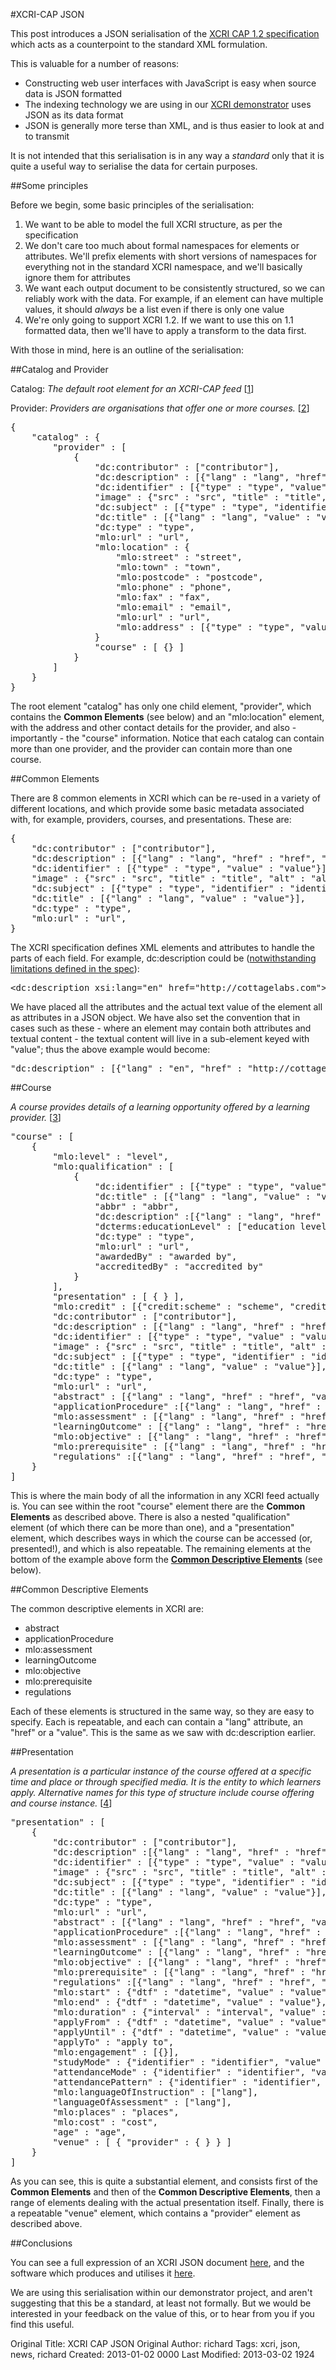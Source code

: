 #XCRI-CAP JSON

This post introduces a JSON serialisation of the [XCRI CAP 1.2 specification](http://www.xcri.org/wiki/index.php/XCRI_CAP_1.2) which acts as a counterpoint to the standard XML formulation.

This is valuable for a number of reasons:

* Constructing web user interfaces with JavaScript is easy when source data is JSON formatted
* The indexing technology we are using in our [XCRI demonstrator](http://cottagelabs.com/projects/xcri) uses JSON as its data format
* JSON is generally more terse than XML, and is thus easier to look at and to transmit

It is not intended that this serialisation is in any way a *standard* only that it is quite a useful way to serialise the data for certain purposes.

##Some principles

Before we begin, some basic principles of the serialisation:

1. We want to be able to model the full XCRI structure, as per the specification
2. We don't care too much about formal namespaces for elements or attributes.  We'll prefix elements with short versions of namespaces for everything not in the standard XCRI namespace, and we'll basically ignore them for attributes
3. We want each output document to be consistently structured, so we can reliably work with the data.  For example, if an element can have multiple values, it should *always* be a list even if there is only one value
4. We're only going to support XCRI 1.2.  If we want to use this on 1.1 formatted data, then we'll have to apply a transform to the data first.

With those in mind, here is an outline of the serialisation:

##Catalog and Provider

Catalog: *The default root element for an XCRI-CAP feed* [[1](http://www.xcri.org/wiki/index.php/XCRI_CAP_1.2#the_.3Ccatalog.3E_element)]

Provider: *Providers are organisations that offer one or more courses.* [[2](http://www.xcri.org/wiki/index.php/XCRI_CAP_1.2#the_.3Cprovider.3E_element)]

<pre>
{
    "catalog" : {
        "provider" : [
            {
                "dc:contributor" : ["contributor"],
                "dc:description" : [{"lang" : "lang", "href" : "href", "value" : "value"}],
                "dc:identifier" : [{"type" : "type", "value" : "value"}],
                "image" : {"src" : "src", "title" : "title", "alt" : "alt"},
                "dc:subject" : [{"type" : "type", "identifier" : "identifier", "lang" : "lang", "value" : "value"}],
                "dc:title" : [{"lang" : "lang", "value" : "value"}],
                "dc:type" : "type",
                "mlo:url" : "url",
                "mlo:location" : {
                    "mlo:street" : "street",
                    "mlo:town" : "town",
                    "mlo:postcode" : "postcode",
                    "mlo:phone" : "phone",
                    "mlo:fax" : "fax",
                    "mlo:email" : "email",
                    "mlo:url" : "url",
                    "mlo:address" : [{"type" : "type", "value" : "value"}]
                }
                "course" : [ {} ]
            }
        ]
    }
}
</pre>

The root element "catalog" has only one child element, "provider", which contains the **Common Elements** (see below) and an "mlo:location" element, with the address and other contact details for the provider, and also - importantly - the "course" information.  Notice that each catalog can contain more than one provider, and the provider can contain more than one course.

##Common Elements

There are 8 common elements in XCRI which can be re-used in a variety of different locations, and which provide some basic metadata associated with, for example, providers, courses, and presentations.  These are:

<pre>
{
    "dc:contributor" : ["contributor"],
    "dc:description" : [{"lang" : "lang", "href" : "href", "value" : "value"}],
    "dc:identifier" : [{"type" : "type", "value" : "value"}],
    "image" : {"src" : "src", "title" : "title", "alt" : "alt"},
    "dc:subject" : [{"type" : "type", "identifier" : "identifier", "lang" : "lang", "value" : "value"}],
    "dc:title" : [{"lang" : "lang", "value" : "value"}],
    "dc:type" : "type",
    "mlo:url" : "url",
}
</pre>

The XCRI specification defines XML elements and attributes to handle the parts of each field.  For example, dc:description could be ([notwithstanding limitations defined in the spec](http://www.xcri.org/wiki/index.php/XCRI_CAP_1.2#Descriptive_Text_Elements)):

<pre>
&lt;dc:description xsi:lang="en" href="http://cottagelabs.com"&gt;A Course from Cottage Labs&lt;dc:description&gt;
</pre>

We have placed all the attributes and the actual text value of the element all as attributes in a JSON object.  We have also set the convention that in cases such as these - where an element may contain both attributes and textual content - the textual content will live in a sub-element keyed with "value"; thus the above example would become:

<pre>
"dc:description" : [{"lang" : "en", "href" : "http://cottagelabs.com", "value" : "A Course from Cottage Labs"}]
</pre>

##Course

*A course provides details of a learning opportunity offered by a learning provider.* [[3](http://www.xcri.org/wiki/index.php/XCRI_CAP_1.2#the_.3Ccourse.3E_element)]

<pre>
"course" : [
    {
        "mlo:level" : "level",
        "mlo:qualification" : [
            {
                "dc:identifier" : [{"type" : "type", "value" : "value"}],
                "dc:title" : [{"lang" : "lang", "value" : "value"}],
                "abbr" : "abbr",
                "dc:description" :[{"lang" : "lang", "href" : "href", "value" : "value"}],
                "dcterms:educationLevel" : ["education level"],
                "dc:type" : "type",
                "mlo:url" : "url",
                "awardedBy" : "awarded by",
                "accreditedBy" : "accredited by"
            }
        ],
        "presentation" : [ { } ],
        "mlo:credit" : [{"credit:scheme" : "scheme", "credit:level" : "level", "credit:value" : "value"}],
        "dc:contributor" : ["contributor"],
        "dc:description" : [{"lang" : "lang", "href" : "href", "value" : "value"}],
        "dc:identifier" : [{"type" : "type", "value" : "value"}],
        "image" : {"src" : "src", "title" : "title", "alt" : "alt"},
        "dc:subject" : [{"type" : "type", "identifier" : "identifier", "lang" : "lang", "value" : "value"}],
        "dc:title" : [{"lang" : "lang", "value" : "value"}],
        "dc:type" : "type",
        "mlo:url" : "url",
        "abstract" : [{"lang" : "lang", "href" : "href", "value" : "value"}],
        "applicationProcedure" :[{"lang" : "lang", "href" : "href", "value" : "value"}],
        "mlo:assessment" : [{"lang" : "lang", "href" : "href", "value" : "value"}],
        "learningOutcome" : [{"lang" : "lang", "href" : "href", "value" : "value"}],
        "mlo:objective" : [{"lang" : "lang", "href" : "href", "value" : "value"}],
        "mlo:prerequisite" : [{"lang" : "lang", "href" : "href", "value" : "value"}],
        "regulations" :[{"lang" : "lang", "href" : "href", "value" : "value"}],
    }
]
</pre>

This is where the main body of all the information in any XCRI feed actually is.  You can see within the root "course" element there are the **Common Elements** as described above.  There is also a nested "qualification" element (of which there can be more than one), and a "presentation" element, which describes ways in which the course can be accessed (or, presented!), and which is also repeatable.  The remaining elements at the bottom of the example above form the **[Common Descriptive Elements](http://www.xcri.org/wiki/index.php/XCRI_CAP_1.2#Common_Descriptive_Elements)** (see below).

##Common Descriptive Elements

The common descriptive elements in XCRI are:

* abstract
* applicationProcedure
* mlo:assessment
* learningOutcome
* mlo:objective
* mlo:prerequisite
* regulations

Each of these elements is structured in the same way, so they are easy to specify.  Each is repeatable, and each can contain a "lang" attribute, an "href" or a "value".  This is the same as we saw with dc:description earlier.

##Presentation

*A presentation is a particular instance of the course offered at a specific time and place or through specified media. It is the entity to which learners apply. Alternative names for this type of structure include course offering and course instance.* [[4](http://www.xcri.org/wiki/index.php/XCRI_CAP_1.2#the_.3Cpresentation.3E_element)]

<pre>
"presentation" : [
    {
        "dc:contributor" : ["contributor"],
        "dc:description" :[{"lang" : "lang", "href" : "href", "value" : "value"}],
        "dc:identifier" : [{"type" : "type", "value" : "value"}],
        "image" : {"src" : "src", "title" : "title", "alt" : "alt"},
        "dc:subject" : [{"type" : "type", "identifier" : "identifier", "lang" : "lang", "value" : "value"}],
        "dc:title" : [{"lang" : "lang", "value" : "value"}],
        "dc:type" : "type",
        "mlo:url" : "url",
        "abstract" : [{"lang" : "lang", "href" : "href", "value" : "value"}],
        "applicationProcedure" :[{"lang" : "lang", "href" : "href", "value" : "value"}],
        "mlo:assessment" : [{"lang" : "lang", "href" : "href", "value" : "value"}],
        "learningOutcome" : [{"lang" : "lang", "href" : "href", "value" : "value"}],
        "mlo:objective" : [{"lang" : "lang", "href" : "href", "value" : "value"}],
        "mlo:prerequisite" : [{"lang" : "lang", "href" : "href", "value" : "value"}],
        "regulations" :[{"lang" : "lang", "href" : "href", "value" : "value"}],
        "mlo:start" : {"dtf" : "datetime", "value" : "value"},
        "mlo:end" : {"dtf" : "datetime", "value" : "value"},
        "mlo:duration" : {"interval" : "interval", "value" : "value"},
        "applyFrom" : {"dtf" : "datetime", "value" : "value"},
        "applyUntil" : {"dtf" : "datetime", "value" : "value"},
        "applyTo" : "apply to",
        "mlo:engagement" : [{}],
        "studyMode" : {"identifier" : "identifier", "value" : "value"},
        "attendanceMode" : {"identifier" : "identifier", "value" : "value"},
        "attendancePattern" : {"identifier" : "identifier", "value" : "value"},
        "mlo:languageOfInstruction" : ["lang"],
        "languageOfAssessment" : ["lang"],
        "mlo:places" : "places",
        "mlo:cost" : "cost",
        "age" : "age",
        "venue" : [ { "provider" : { } } ]
    }
]
</pre>

As you can see, this is quite a substantial element, and consists first of the **Common Elements** and then of the **Common Descriptive Elements**, then a range of elements dealing with the actual presentation itself.  Finally, there is a repeatable "venue" element,  which contains a "provider" element as described above.

##Conclusions

You can see a full expression of an XCRI JSON document [here](https://github.com/CottageLabs/xcri/blob/master/xcri.json), and the software which produces and utilises it [here](https://github.com/CottageLabs/xcri).

We are using this serialisation within our demonstrator project, and aren't suggesting that this be a standard, at least not formally.  But we would be interested in your feedback on the value of this, or to hear from you if you find this useful.



Original Title: XCRI CAP JSON
Original Author: richard
Tags: xcri, json, news, richard
Created: 2013-01-02 0000
Last Modified: 2013-03-02 1924
